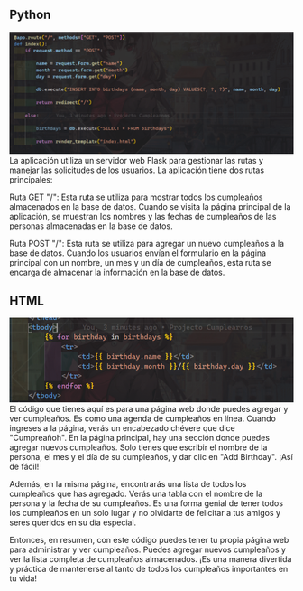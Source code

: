 ## Python

![Python](img/Python.png)
La aplicación utiliza un servidor web Flask para gestionar las rutas y manejar las solicitudes de los usuarios. La aplicación tiene dos rutas principales:

Ruta GET "/": Esta ruta se utiliza para mostrar todos los cumpleaños almacenados en la base de datos. Cuando se visita la página principal de la aplicación, se muestran los nombres y las fechas de cumpleaños de las personas almacenadas en la base de datos.

Ruta POST "/": Esta ruta se utiliza para agregar un nuevo cumpleaños a la base de datos. Cuando los usuarios envían el formulario en la página principal con un nombre, un mes y un día de cumpleaños, esta ruta se encarga de almacenar la información en la base de datos.

## HTML

![html](img/HTML.png)
El código que tienes aquí es para una página web donde puedes agregar y ver cumpleaños. Es como una agenda de cumpleaños en línea. Cuando ingreses a la página, verás un encabezado chévere que dice "Cumpreañoh". En la página principal, hay una sección donde puedes agregar nuevos cumpleaños. Solo tienes que escribir el nombre de la persona, el mes y el día de su cumpleaños, y dar clic en "Add Birthday". ¡Así de fácil!

Además, en la misma página, encontrarás una lista de todos los cumpleaños que has agregado. Verás una tabla con el nombre de la persona y la fecha de su cumpleaños. Es una forma genial de tener todos los cumpleaños en un solo lugar y no olvidarte de felicitar a tus amigos y seres queridos en su día especial.

Entonces, en resumen, con este código puedes tener tu propia página web para administrar y ver cumpleaños. Puedes agregar nuevos cumpleaños y ver la lista completa de cumpleaños almacenados. ¡Es una manera divertida y práctica de mantenerse al tanto de todos los cumpleaños importantes en tu vida!
